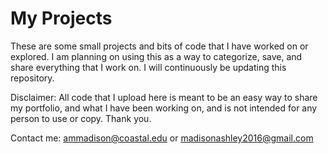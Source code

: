 # My Projects
These are some small projects and bits of code that I have worked on or explored.
I am planning on using this as a way to categorize, save, and share everything that I work on.
I will continuously be updating this repository. 

Disclaimer: All code that I upload here is meant to be an easy way to share my portfolio, and what I have been working on, and is not intended for any person to use or copy. Thank you. 

Contact me:
ammadison@coastal.edu
or
madisonashley2016@gmail.com
